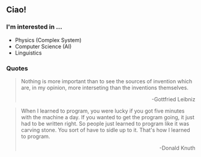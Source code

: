## Ciao!
### I'm interested in ...
- Physics (Complex System)
- Computer Science (AI)
- Linguistics

### Quotes
> Nothing is more important than to see the sources of invention which are, in my opinion, more interseting than the inventions themselves. <p align="right">-Gottfried Leibniz</p>

>When I learned to program, you were lucky if you got five minutes with the machine a day. If you wanted to get the program going, it just had to be written right. So people just learned to program like it was carving stone. You sort of have to sidle up to it. That's how I learned to program. <p align="right">-Donald Knuth</p>

<!--
**lonelyhero77/lonelyhero77** is a ✨ _special_ ✨ repository because its `README.md` (this file) appears on your GitHub profile.

Here are some ideas to get you started:

- 🔭 I’m currently working on ...
- 🌱 I’m currently learning ...
- 👯 I’m looking to collaborate on ...
- 🤔 I’m looking for help with ...
- 💬 Ask me about ...
- 📫 How to reach me: ...
- 😄 Pronouns: ...
- ⚡ Fun fact: ...
-->
